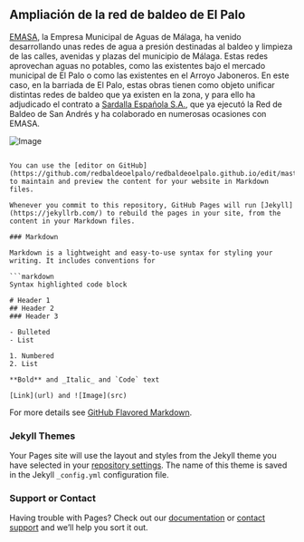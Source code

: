 ## Ampliación de la red de baldeo de El Palo
[EMASA](https://www.emasa.es/), la Empresa Municipal de Aguas de Málaga, ha venido desarrollando unas redes de agua a presión destinadas al baldeo y limpieza de las calles, avenidas y plazas del municipio de Málaga. Estas redes aprovechan  aguas no potables, como las existentes bajo el mercado municipal de El Palo o como las existentes en el Arroyo Jaboneros.
En este caso, en la barriada de El Palo, estas obras tienen como objeto unificar distintas redes de baldeo que ya existen en la zona, y para ello ha adjudicado el contrato a [Sardalla Española S.A.](http://www.sardesa.com/), que ya ejecutó la Red de Baldeo de San Andrés y ha colaborado en numerosas ocasiones con EMASA. 


![Image](http://www.sardesa.com/wp-content/uploads/2013/07/logo1.png)
```

You can use the [editor on GitHub](https://github.com/redbaldeoelpalo/redbaldeoelpalo.github.io/edit/master/index.md) to maintain and preview the content for your website in Markdown files.

Whenever you commit to this repository, GitHub Pages will run [Jekyll](https://jekyllrb.com/) to rebuild the pages in your site, from the content in your Markdown files.

### Markdown

Markdown is a lightweight and easy-to-use syntax for styling your writing. It includes conventions for

```markdown
Syntax highlighted code block

# Header 1
## Header 2
### Header 3

- Bulleted
- List

1. Numbered
2. List

**Bold** and _Italic_ and `Code` text

[Link](url) and ![Image](src)
```

For more details see [GitHub Flavored Markdown](https://guides.github.com/features/mastering-markdown/).

### Jekyll Themes

Your Pages site will use the layout and styles from the Jekyll theme you have selected in your [repository settings](https://github.com/redbaldeoelpalo/redbaldeoelpalo.github.io/settings). The name of this theme is saved in the Jekyll `_config.yml` configuration file.

### Support or Contact

Having trouble with Pages? Check out our [documentation](https://help.github.com/categories/github-pages-basics/) or [contact support](https://github.com/contact) and we’ll help you sort it out.
